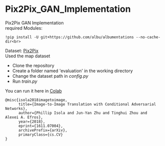 # Pix2Pix_GAN_Implementation
Pix2Pix GAN Implementation</br>
required Modules:</br>
```
!pip install -U git+https://github.com/albu/albumentations --no-cache-dir<br>
```

Dataset: [Pix2Pix](https://www.kaggle.com/vikramtiwari/pix2pix-dataset)</br>
Used the map dataset</br>

- Clone the repository</br>
- Create a folder named 'evaluation' in the working directory</br>
- Change the dataset path in <i>config.py</i></br>
- Run <i>train.py</i></br>

You can run it here in [Colab](https://colab.research.google.com/drive/1-ir548OR3qBJjfkuJKU_sd8ocVprAz6U?usp=sharing)</br>

```
@misc{isola2018imagetoimage,
      title={Image-to-Image Translation with Conditional Adversarial Networks}, 
      author={Phillip Isola and Jun-Yan Zhu and Tinghui Zhou and Alexei A. Efros},
      year={2018},
      eprint={1611.07004},
      archivePrefix={arXiv},
      primaryClass={cs.CV}
}
```
